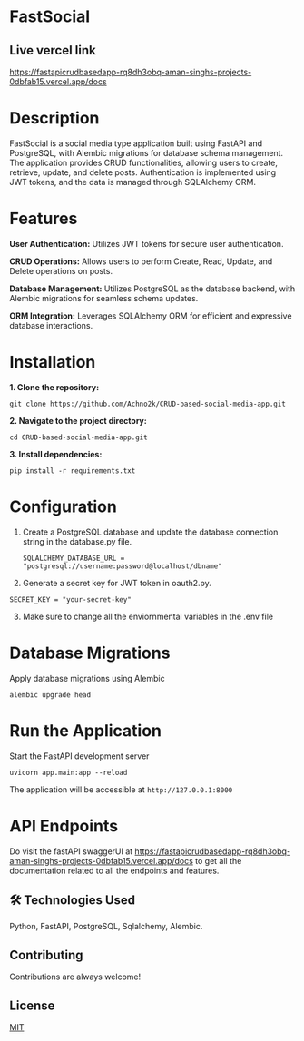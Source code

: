 # FastSocial

## Live vercel link

https://fastapicrudbasedapp-rq8dh3obq-aman-singhs-projects-0dbfab15.vercel.app/docs

# Description
FastSocial is a social media type application built using FastAPI and PostgreSQL, with Alembic migrations for database schema management. The application provides CRUD functionalities, allowing users to create, retrieve, update, and delete posts. Authentication is implemented using JWT tokens, and the data is managed through SQLAlchemy ORM.

# Features
**User Authentication:** Utilizes JWT tokens for secure user authentication.

**CRUD Operations:** Allows users to perform Create, Read, Update, and Delete operations on posts.

**Database Management:** Utilizes PostgreSQL as the database backend, with Alembic migrations for seamless schema updates.

**ORM Integration:** Leverages SQLAlchemy ORM for efficient and expressive database interactions.

# Installation
**1. Clone the repository:**

    git clone https://github.com/Achno2k/CRUD-based-social-media-app.git

**2. Navigate to the project directory:**

    cd CRUD-based-social-media-app.git

**3. Install dependencies:**
    
    pip install -r requirements.txt

# Configuration
1. Create a PostgreSQL database and update the database connection string in the database.py file.

    ``SQLALCHEMY_DATABASE_URL = "postgresql://username:password@localhost/dbname"``

2. Generate a secret key for JWT token in oauth2.py.

``SECRET_KEY = "your-secret-key"``

3. Make sure to change all the enviornmental variables in the .env file

# Database Migrations

Apply database migrations using Alembic

``alembic upgrade head``

# Run the Application
Start the FastAPI development server

``uvicorn app.main:app --reload``

The application will be accessible at ``http://127.0.0.1:8000``

# API Endpoints

Do visit the fastAPI swaggerUI at https://fastapicrudbasedapp-rq8dh3obq-aman-singhs-projects-0dbfab15.vercel.app/docs to get all the documentation related to all the endpoints and features.


## 🛠 Technologies Used
  Python, FastAPI, PostgreSQL, Sqlalchemy, Alembic.

## Contributing

Contributions are always welcome!

## License

[MIT](https://choosealicense.com/licenses/mit/)




